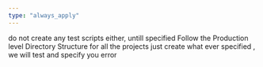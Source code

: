 ```yaml
---
type: "always_apply"
---
```


do not create any test scripts either, untill specified
Follow the Production level Directory Structure for all the projects
just create what ever specified , we will test and specify you error